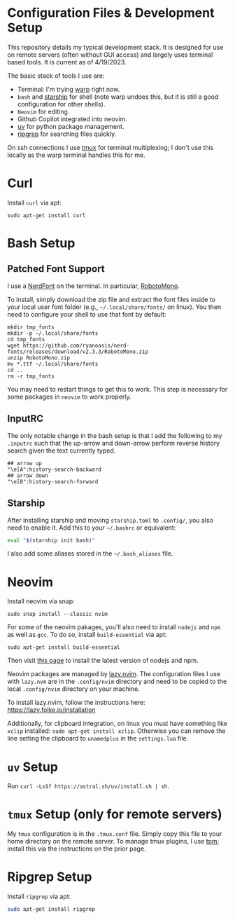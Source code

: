 # Configuration Files & Development Setup
This repository details my typical development stack. It is designed for use on remote servers (often without
GUI access) and largely uses terminal based tools. It is current as of 4/19/2023.

The basic stack of tools I use are:
  * Terminal: I'm trying [warp](https://www.warp.dev/) right now.
  * `bash` and [starship](https://starship.rs/) for shell (note warp undoes this, but it is still a good
    configuration for other shells).
  * `Neovim` for editing.
  * Github Copilot integrated into neovim.
  * [uv](https://docs.astral.sh/uv/getting-started/installation/) for python package management.
  * [ripgrep](https://github.com/BurntSushi/ripgrep) for searching files quickly.

On ssh connections I use [tmux](https://github.com/tmux/tmux/wiki) for terminal multiplexing; I don't use this
locally as the warp terminal handles this for me.

# Curl
Install `curl` via apt:
```
sudo apt-get install curl
```

# Bash Setup
## Patched Font Support
I use a [NerdFont](https://www.nerdfonts.com/#home) on the terminal. In particular,
[RobotoMono](https://github.com/ryanoasis/nerd-fonts/releases/download/v2.3.3/RobotoMono.zip).

To install, simply download the zip file and extract the font files inside to your local user font folder
(e.g., `~/.local/share/fonts/` on linux). You then need to configure your shell to use that font by default:

```
mkdir tmp_fonts
mkdir -p ~/.local/share/fonts
cd tmp_fonts
wget https://github.com/ryanoasis/nerd-fonts/releases/download/v2.3.3/RobotoMono.zip
unzip RobotoMono.zip
mv *.ttf ~/.local/share/fonts
cd ..
rm -r tmp_fonts
```

You may need to restart things to get this to work. This step is necessary for some packages in `neovim` to work properly.

## InputRC
The only notable change in the bash setup is that I add the following to my `.inputrc` such that the up-arrow
and down-arrow perform reverse history search given the text currently typed.
```
## arrow up
"\e[A":history-search-backward
## arrow down
"\e[B":history-search-forward
```

## Starship
After installing starship and moving `starship.toml` to `.config/`, you also need to enable it. Add this to
your `~/.bashrc` or equivalent:

```bash
eval "$(starship init bash)"
```

I also add some aliases stored in the `~/.bash_aliases` file.

# Neovim
Install neovim via snap:
```
sudo snap install --classic nvim
```

For some of the neovim pakages, you'll also need to install `nodejs` and `npm` as well as `gcc`. To do so,
install `build-essential` via apt:
```
sudo apt-get install build-essential
```

Then visit [this page](https://nodejs.org/en/download/) to install the latest version of nodejs and npm.

Neovim packages are managed by [lazy.nvim](https://github.com/folke/lazy.nvim). The configuration files I use
with `lazy.nvm` are in the `.config/nvim` directory and need to be copied to the local `.config/nvim`
directory on your machine.

To install lazy.nvim, follow the instructions here: https://lazy.folke.io/installation

Additionally, for clipboard integration, on linux you must have something like `xclip` installed: `sudo apt-get
install xclip`. Otherwise you can remove the line setting the clipboard to `unamedplus` in the `settings.lua`
file.

# `uv` Setup
Run `curl -LsSf https://astral.sh/uv/install.sh | sh`.

# `tmux` Setup (only for remote servers)
My `tmux` configuration is in the `.tmux.conf` file. Simply copy this file to your home directory on the
remote server. To manage tmux plugins, I use [tpm](https://github.com/tmux-plugins/tpm); install this via the
instructions on the prior page.

# Ripgrep Setup
Install `ripgrep` via apt:
```bash
sudo apt-get install ripgrep
```

